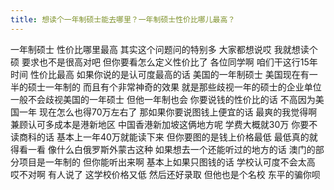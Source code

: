 ```yaml
---
title: 想读个一年制硕士能去哪里？一年制硕士性价比哪儿最高？
---
```

一年制硕士
性价比哪里最高
其实这个问题问的特别多
大家都想说哎
我就想读个硕
要求也不是很高对吧
但你要看怎么定义性价比了
各位同学啊
咱们干这行15年时间
性价比最高
如果你说的是认可度最高的话
美国的一年制硕士
美国现在有一半的硕士一年制的
而且有个非常神奇的效果
就是那些歧视一年的硕士的企业单位
一般不会歧视美国的一年硕士
但他一年制也会
你要说钱的性价比的话
不高因为美国一年
现在怎么也得70万左右了
那如果你要说图钱上便宜的话
最爽的我觉得啊
兼顾认可多成本是港新地区
中国香港新加坡这俩地方呢
学费大概就30万
你要不读商科的话
基本上一年40万就能读下来
但你要图的是钱上价格最低
最低真的就得看一看
像什么白俄罗斯外蒙古这种
如果想去一个还能听过的地方的话
澳门的部分项目是一年制的
但你能听出来啊
基本上如果只图钱的话
学校认可度不会太高
哎不对啊
有人说了
这学校价格又低
然后还好录取
但他也是个名校
东平的骗你呗
